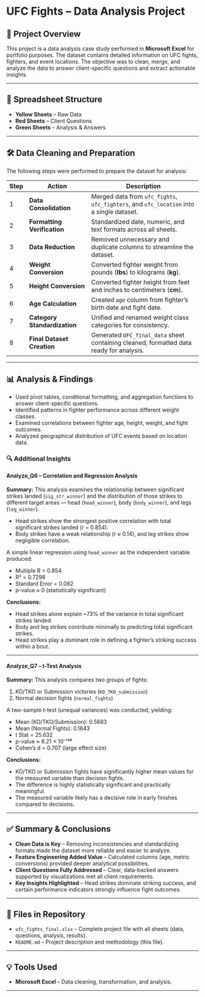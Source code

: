 # UFC Fights – Data Analysis Project

## 📄 Project Overview

This project is a data analysis case study performed in **Microsoft Excel** for portfolio purposes. The dataset contains detailed information on UFC fights, fighters, and event locations.
The objective was to clean, merge, and analyze the data to answer client-specific questions and extract actionable insights.

---

## 📂 Spreadsheet Structure

* **Yellow Sheets** – Raw Data
* **Red Sheets** – Client Questions
* **Green Sheets** – Analysis & Answers

---

## 🛠 Data Cleaning and Preparation

The following steps were performed to prepare the dataset for analysis:

| Step | Action                       | Description                                                                              |
| ---- | ---------------------------- | ---------------------------------------------------------------------------------------- |
| 1    | **Data Consolidation**       | Merged data from `ufc_fights`, `ufc_fighters`, and `ufc_location` into a single dataset. |
| 2    | **Formatting Verification**  | Standardized date, numeric, and text formats across all sheets.                          |
| 3    | **Data Reduction**           | Removed unnecessary and duplicate columns to streamline the dataset.                     |
| 4    | **Weight Conversion**        | Converted fighter weight from pounds (**lbs**) to kilograms (**kg**).                    |
| 5    | **Height Conversion**        | Converted fighter height from feet and inches to centimeters (**cm**).                   |
| 6    | **Age Calculation**          | Created `age` column from fighter’s birth date and fight date.                           |
| 7    | **Category Standardization** | Unified and renamed weight class categories for consistency.                             |
| 8    | **Final Dataset Creation**   | Generated `UFC_final_data` sheet containing cleaned, formatted data ready for analysis.  |

---

## 📊 Analysis & Findings

* Used pivot tables, conditional formatting, and aggregation functions to answer client-specific questions.
* Identified patterns in fighter performance across different weight classes.
* Examined correlations between fighter age, height, weight, and fight outcomes.
* Analyzed geographical distribution of UFC events based on location data.

### 🔍 Additional Insights

#### Analyze\_Q6 – Correlation and Regression Analysis

**Summary:**
This analysis examines the relationship between significant strikes landed (`sig_str_winner`) and the distribution of those strikes to different target areas — head (`head_winner`), body (`body_winner`), and legs (`leg_winner`).

* Head strikes show the strongest positive correlation with total significant strikes landed (r = 0.854).
* Body strikes have a weak relationship (r ≈ 0.14), and leg strikes show negligible correlation.

A simple linear regression using `head_winner` as the independent variable produced:

* Multiple R = 0.854
* R² = 0.7298
* Standard Error = 0.082
* p-value ≈ 0 (statistically significant)

**Conclusions:**

* Head strikes alone explain \~73% of the variance in total significant strikes landed.
* Body and leg strikes contribute minimally to predicting total significant strikes.
* Head strikes play a dominant role in defining a fighter’s striking success within a bout.

---

#### Analyze\_Q7 – t-Test Analysis

**Summary:**
This analysis compares two groups of fights:

1. KO/TKO or Submission victories (`KO_TKO_submission`)
2. Normal decision fights (`normal_fights`)

A two-sample t-test (unequal variances) was conducted, yielding:

* Mean (KO/TKO/Submission): 0.5683
* Mean (Normal Fights): 0.1643
* t Stat = 25.632
* p-value ≈ 8.21 × 10⁻¹³⁶
* Cohen’s d = 0.707 (large effect size)

**Conclusions:**

* KO/TKO or Submission fights have significantly higher mean values for the measured variable than decision fights.
* The difference is highly statistically significant and practically meaningful.
* The measured variable likely has a decisive role in early finishes compared to decisions.

---

## ✅ Summary & Conclusions

* **Clean Data is Key** – Removing inconsistencies and standardizing formats made the dataset more reliable and easier to analyze.
* **Feature Engineering Added Value** – Calculated columns (age, metric conversions) provided deeper analytical possibilities.
* **Client Questions Fully Addressed** – Clear, data-backed answers supported by visualizations met all client requirements.
* **Key Insights Highlighted** – Head strikes dominate striking success, and certain performance indicators strongly influence fight outcomes.

---

## 📎 Files in Repository

* `ufc_fights_final.xlsx` – Complete project file with all sheets (data, questions, analysis, results).
* `README.md` – Project description and methodology (this file).

---

## 💡 Tools Used

* **Microsoft Excel** – Data cleaning, transformation, and analysis.

---

